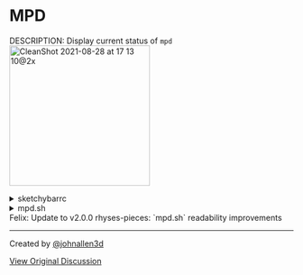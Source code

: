 # MPD

DESCRIPTION: Display current status of `mpd`
<img width="249" alt="CleanShot 2021-08-28 at 17 13 10@2x" src="https://user-images.githubusercontent.com/184915/131231168-a5e1e760-f312-45d4-9815-1b893a64a9bd.png">

<details>
   <summary>sketchybarrc</summary>

```sh
sketchybar -m --add item mpd right \
              --set mpd update_freq=2 \
              --set mpd script="~/.config/sketchybar/plugins/mpd.sh" \
              --set mpd click_script="mpc toggle"
```
</details>

<details>
   <summary>mpd.sh</summary>

```bash
# #!/usr/bin/env bash

if [ $(mpc status | wc -l | tr -d ' ') == "1" ]; then
  output=""
  icon=""
else
  artist=$(mpc current -f %artist%)
  song=$(mpc current -f %title%)
  status=$(mpc current %state%)

  if [ $status = "playing" ]; then
    icon=""
  else
    icon=""
  fi

  output="${artist} • ${song}"
fi

echo $output
sketchybar -m --set mpd icon="${icon}" \
              --set mpd label="${output}"
```
</details>
Felix: Update to v2.0.0
rhyses-pieces: `mpd.sh` readability improvements

---

Created by [@johnallen3d](https://github.com/johnallen3d)

[View Original Discussion](https://github.com/FelixKratz/SketchyBar/discussions/12#discussioncomment-1248462)
